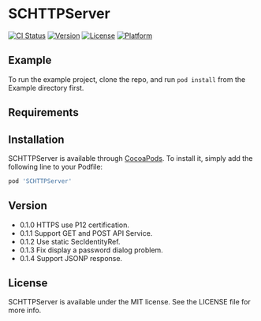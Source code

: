 # SCHTTPServer

[![CI Status](https://img.shields.io/travis/summerhanada@163.com/SCHTTPServer.svg?style=flat)](https://travis-ci.org/summerhanada@163.com/SCHTTPServer)
[![Version](https://img.shields.io/cocoapods/v/SCHTTPServer.svg?style=flat)](https://cocoapods.org/pods/SCHTTPServer)
[![License](https://img.shields.io/cocoapods/l/SCHTTPServer.svg?style=flat)](https://cocoapods.org/pods/SCHTTPServer)
[![Platform](https://img.shields.io/cocoapods/p/SCHTTPServer.svg?style=flat)](https://cocoapods.org/pods/SCHTTPServer)

## Example

To run the example project, clone the repo, and run `pod install` from the Example directory first.

## Requirements

## Installation

SCHTTPServer is available through [CocoaPods](https://cocoapods.org). To install
it, simply add the following line to your Podfile:

```ruby
pod 'SCHTTPServer'
```

## Version

- 0.1.0 HTTPS use P12 certification.
- 0.1.1 Support GET and POST API Service.
- 0.1.2 Use static SecIdentityRef.
- 0.1.3 Fix display a password dialog problem.
- 0.1.4 Support JSONP response.

## License

SCHTTPServer is available under the MIT license. See the LICENSE file for more info.
